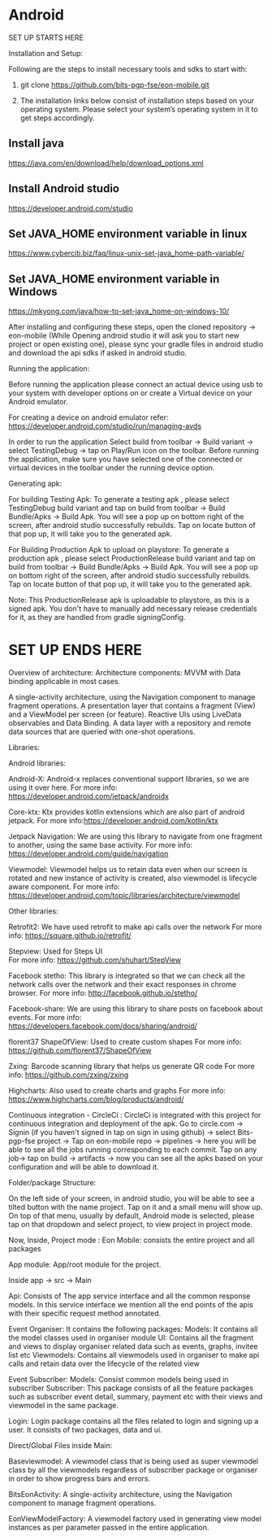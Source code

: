 Android
================================================================================
SET UP STARTS HERE

Installation and Setup:

Following are the steps to install necessary tools and sdks to start with:

1) git clone https://github.com/bits-pgp-fse/eon-mobile.git

2) The installation links below consist of installation steps based on your operating system. Please select your system’s operating system in it to get steps accordingly.

## Install java
 https://java.com/en/download/help/download_options.xml

## Install Android studio
 https://developer.android.com/studio 

## Set JAVA_HOME environment variable in linux
https://www.cyberciti.biz/faq/linux-unix-set-java_home-path-variable/

## Set JAVA_HOME environment variable in Windows
https://mkyong.com/java/how-to-set-java_home-on-windows-10/

After installing and configuring these steps, open the cloned repository -> eon-mobile (While Opening android studio it will ask you to start new project or open existing one), please sync your gradle files in android studio and download the api sdks if asked in android studio.

Running the application:

Before running the application please connect an actual device using usb to your system with developer options on or create a Virtual device on your Android emulator.

For creating a device on android emulator refer:  
https://developer.android.com/studio/run/managing-avds



In order to run the application 
Select build from toolbar -> Build variant -> select TestingDebug -> tap on Play/Run icon on the toolbar. 
Before running the application, make sure you have selected one of the connected or virtual devices in the toolbar under the running device option.


Generating apk:

For building Testing Apk:
To generate a testing apk , please select TestingDebug build variant and tap on build from toolbar -> Build Bundle/Apks -> Build Apk. You will see a pop up on bottom right  of the
screen, after android studio successfully rebuilds. Tap on locate button of that pop up, it will take you to the generated apk.

For Building Production Apk to upload on playstore:
To generate a production apk , please select ProductionRelease build variant and tap on build from toolbar -> Build Bundle/Apks -> Build Apk. You will see a pop up on bottom right  of the
screen, after android studio successfully rebuilds. Tap on locate button of that pop up, it will take you to the generated apk.

Note: This ProductionRelease apk is uploadable to playstore, as this is a signed apk.
You don't have to manually add necessary release credentials for it, as they are handled from gradle signingConfig.


 
SET UP ENDS HERE
================================================================================

Overview of architecture:
Architecture components: MVVM with Data binding applicable in most cases.

A single-activity architecture, using the Navigation component to manage fragment operations.
A presentation layer that contains a fragment (View) and a ViewModel per screen (or feature).
Reactive UIs using LiveData observables and Data Binding.
A data layer with a repository and  remote data sources that are queried with one-shot operations.

Libraries: 

Android libraries:

Android-X: 
Android-x replaces conventional support libraries, so we are using it over here.
For more info: https://developer.android.com/jetpack/androidx


Core-ktx:
 Ktx provides kotlin extensions which are also part of android jetpack.
 For more info:https://developer.android.com/kotlin/ktx

Jetpack Navigation:
We are using this library to navigate from one fragment to another, using the same base activity.
For more info: https://developer.android.com/guide/navigation

Viewmodel: 
Viewmodel helps us to retain data  even when our screen is rotated and new instance of activity is created, also viewmodel is lifecycle aware component. 
For more info: https://developer.android.com/topic/libraries/architecture/viewmodel

Other libraries:

Retrofit2: 
We have used retrofit to make api calls over the network
For more info: https://square.github.io/retrofit/

Stepview: 
Used for Steps UI  
For more info: https://github.com/shuhart/StepView

Facebook stetho: 
This library is integrated so that we can check all the network calls over the network and their exact responses in chrome browser. 
For more info: http://facebook.github.io/stetho/

Facebook-share: 
We are using this library to share posts on facebook about events. 
For more info: https://developers.facebook.com/docs/sharing/android/

florent37 ShapeOfView: 
Used to create custom shapes
For more info: https://github.com/florent37/ShapeOfView

Zxing: 
Barcode scanning library that helps us generate QR code
For more info: https://github.com/zxing/zxing


Highcharts: 
Also used to create charts and graphs
For more info: https://www.highcharts.com/blog/products/android/


Continuous integration - CircleCi :
CircleCi is integrated with this project for continuous integration and deployment of the apk.
Go to circle.com -> Signin (if you haven't signed in tap on sign in using github) -> select 
Bits-pgp-fse project -> Tap on eon-mobile repo -> pipelines -> here you will be able to
see all the jobs running corresponding to each commit. 
Tap on any job-> tap on build -> artifacts -> now you can see all the apks based on your configuration and will be able to download it.

Folder/package Structure:

On the left side of your screen, in android studio, you will be able to see a tilted button with the name project. Tap on it and a small menu will show up. On top of that menu, usually by default, Android mode is selected, please tap on that dropdown and select project, to view project in project mode.

Now, Inside, Project mode : 
Eon Mobile: consists the entire project and all packages

App module:  App/root module for the project.

Inside app -> src -> Main

Api: 
Consists of The app service interface and all the common response models.
In this service interface we mention all the end points of the apis with their specific request method annotated.

Event Organiser: 
It contains the following packages:
Models: It contains all the model classes used in organiser module 
UI: Contains all the fragment and views to display organiser related data such as events, graphs, invitee list etc 
Viewmodels: Contains all viewmodels used in organiser to make api calls and retain data over the lifecycle of the related view

Event Subscriber: 
Models: Consist common models being used in subscriber
Subscriber: This package consists of all the feature packages such as subscriber event detail, summary, payment etc with their views and viewmodel in the same package. 
 
Login:
Login package contains all the files related to login and signing up a user. It consists of two packages, data and ui.

Direct/Global Files inside Main:

Baseviewmodel: 
A viewmodel class that is being used as super viewmodel class by all the viewmodels regardless of subscriber package or organiser 
in order to show progress bars and errors.

BitsEonActivity: 
A single-activity architecture, using the Navigation component to manage fragment operations.

EonViewModelFactory: 
A viewmodel factory used in generating view model instances as per parameter passed in the entire application.

